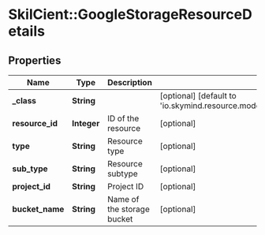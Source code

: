 # SkilCient::GoogleStorageResourceDetails

## Properties
Name | Type | Description | Notes
------------ | ------------- | ------------- | -------------
**_class** | **String** |  | [optional] [default to &#39;io.skymind.resource.model.subtypes.storage.GoogleStorageResourceDetails&#39;]
**resource_id** | **Integer** | ID of the resource | [optional] 
**type** | **String** | Resource type | [optional] 
**sub_type** | **String** | Resource subtype | [optional] 
**project_id** | **String** | Project ID | [optional] 
**bucket_name** | **String** | Name of the storage bucket | [optional] 


